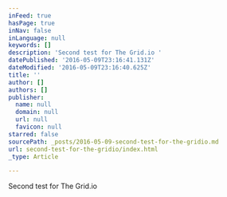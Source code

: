 ```yaml
---
inFeed: true
hasPage: true
inNav: false
inLanguage: null
keywords: []
description: 'Second test for The Grid.io '
datePublished: '2016-05-09T23:16:41.131Z'
dateModified: '2016-05-09T23:16:40.625Z'
title: ''
author: []
authors: []
publisher:
  name: null
  domain: null
  url: null
  favicon: null
starred: false
sourcePath: _posts/2016-05-09-second-test-for-the-gridio.md
url: second-test-for-the-gridio/index.html
_type: Article

---
```

Second test for The Grid.io